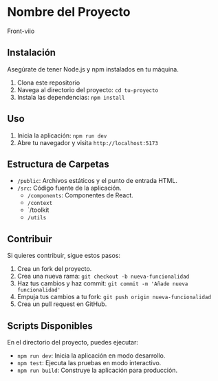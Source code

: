 # Nombre del Proyecto

Front-viio

## Instalación

Asegúrate de tener Node.js y npm instalados en tu máquina.

1. Clona este repositorio
2. Navega al directorio del proyecto: `cd tu-proyecto`
3. Instala las dependencias: `npm install`

## Uso

1. Inicia la aplicación: `npm run dev`
2. Abre tu navegador y visita `http://localhost:5173`

## Estructura de Carpetas

- `/public`: Archivos estáticos y el punto de entrada HTML.
- `/src`: Código fuente de la aplicación.
  - `/components`: Componentes de React.
  - `/context`
  - `/toolkit
  - `/utils`

## Contribuir

Si quieres contribuir, sigue estos pasos:

1. Crea un fork del proyecto.
2. Crea una nueva rama: `git checkout -b nueva-funcionalidad`
3. Haz tus cambios y haz commit: `git commit -m 'Añade nueva funcionalidad'`
4. Empuja tus cambios a tu fork: `git push origin nueva-funcionalidad`
5. Crea un pull request en GitHub.

## Scripts Disponibles

En el directorio del proyecto, puedes ejecutar:

- `npm run dev`: Inicia la aplicación en modo desarrollo.
- `npm test`: Ejecuta las pruebas en modo interactivo.
- `npm run build`: Construye la aplicación para producción.


